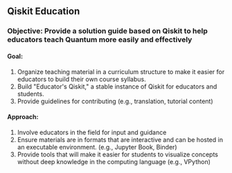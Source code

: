 ## Qiskit Education

### Objective: Provide a solution guide based on Qiskit to help educators teach Quantum more easily and effectively

#### Goal:
1. Organize teaching material in a curriculum structure to make it easier for educators to build their own course syllabus.
2. Build "Educator's Qiskit," a stable instance of Qiskit for educators and students.
3. Provide guidelines for contributing (e.g., translation, tutorial content)

#### Approach:
1. Involve educators in the field for input and guidance
2. Ensure materials are in formats that are interactive and can be hosted in an executable environment. (e.g., Jupyter Book, Binder)
3. Provide tools that will make it easier for students to visualize concepts without deep knowledge in the computing language (e.g., VPython)  

